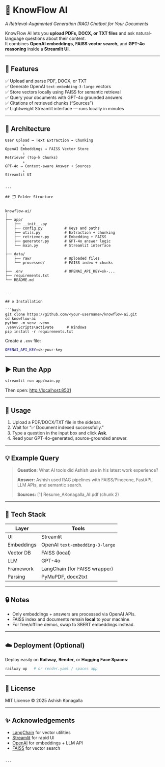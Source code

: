 # 🧠 KnowFlow AI  
*A Retrieval-Augmented Generation (RAG) Chatbot for Your Documents*  

KnowFlow AI lets you **upload PDFs, DOCX, or TXT files** and ask natural-language questions about their content.  
It combines **OpenAI embeddings**, **FAISS vector search**, and **GPT-4o reasoning** inside a **Streamlit UI**.

---

## 🚀 Features
✅ Upload and parse PDF, DOCX, or TXT  
✅ Generate OpenAI `text-embedding-3-large` vectors  
✅ Store vectors locally using FAISS for semantic retrieval  
✅ Query your documents with GPT-4o grounded answers  
✅ Citations of retrieved chunks (“Sources”)  
✅ Lightweight Streamlit interface — runs locally in minutes  

---

## 🧱 Architecture
```text
User Upload → Text Extraction → Chunking
        ↓
OpenAI Embeddings → FAISS Vector Store
        ↓
Retriever (Top-k Chunks)
        ↓
GPT-4o → Context-aware Answer + Sources
        ↓
Streamlit UI


---

## 🗂️ Folder Structure


knowflow-ai/
│
├── app/
│   ├── __init__.py
│   ├── config.py          # Keys and paths
│   ├── utils.py           # Extraction + chunking
│   ├── retriever.py       # Embedding + FAISS
│   ├── generator.py       # GPT-4o answer logic
│   └── main.py            # Streamlit interface
│
├── data/
│   ├── raw/               # Uploaded files
│   └── processed/         # FAISS index + chunks
│
├── .env                   # OPENAI_API_KEY=sk-...
├── requirements.txt
└── README.md


---

## ⚙️ Installation

```bash
git clone https://github.com/<your-username>/knowflow-ai.git
cd knowflow-ai
python -m venv .venv
.venv\Scripts\activate      # Windows
pip install -r requirements.txt
```

Create a `.env` file:

```bash
OPENAI_API_KEY=sk-your-key
```

---

## ▶️ Run the App

```bash
streamlit run app/main.py
```

Then open: [http://localhost:8501](http://localhost:8501)

---

## 🧪 Usage

1. Upload a PDF/DOCX/TXT file in the sidebar.
2. Wait for “✅ Document indexed successfully.”
3. Type a question in the input box and click **Ask**.
4. Read your GPT-4o-generated, source-grounded answer.

---

## 💡 Example Query

> **Question:** What AI tools did Ashish use in his latest work experience?
>
> **Answer:**
> Ashish used RAG pipelines with FAISS/Pinecone, FastAPI, LLM APIs, and semantic search.
>
> **Sources:**
> [1] Resume_AKonagalla_AI.pdf (chunk 2)

---

## 🧩 Tech Stack

| Layer      | Tools                           |
| ---------- | ------------------------------- |
| UI         | Streamlit                       |
| Embeddings | OpenAI `text-embedding-3-large` |
| Vector DB  | FAISS (local)                   |
| LLM        | GPT-4o                          |
| Framework  | LangChain (for FAISS wrapper)   |
| Parsing    | PyMuPDF, docx2txt               |

---

## 🔒 Notes

* Only embeddings + answers are processed via OpenAI APIs.
* FAISS index and documents remain **local** to your machine.
* For free/offline demos, swap to SBERT embeddings instead.

---

## ☁️ Deployment (Optional)

Deploy easily on **Railway**, **Render**, or **Hugging Face Spaces**:

```bash
railway up   # or render.yaml / spaces app
```

---

## 🧾 License

MIT License © 2025 Ashish Konagalla

---

## ✨ Acknowledgements

* [LangChain](https://www.langchain.com) for vector utilities
* [Streamlit](https://streamlit.io) for rapid UI
* [OpenAI](https://openai.com) for embeddings + LLM API
* [FAISS](https://github.com/facebookresearch/faiss) for vector search

````

---
